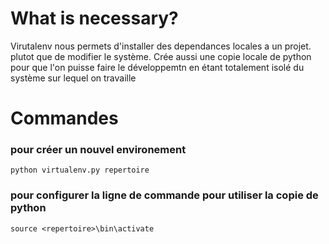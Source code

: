 What is necessary?
==================
Virutalenv nous permets d'installer des dependances locales a un projet.
plutot que de modifier le système. Crée aussi une copie locale de python pour que l'on puisse faire le développemtn en étant totalement isolé du système sur lequel on travaille

Commandes
=========
### pour créer un nouvel environement
    python virtualenv.py repertoire
### pour configurer la ligne de commande pour utiliser la copie de python
    source <repertoire>\bin\activate